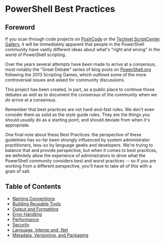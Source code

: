 # PowerShell Best Practices

## Foreword

If you scan through code projects on [PoshCode](https://github.com/PoshCode) or the [Technet ScriptCenter Gallery](http://gallery.technet.microsoft.com/scriptcenter), it will be immediately apparent that people in the PowerShell community have vastly different ideas about what's "right and wrong" in the world of PowerShell scripting.

Over the years several attempts have been made to arrive at a consensus, most notably the "Great Debate" series of blog posts on [PowerShell.org](https://powershell.org/?s=great+debate) following the 2013 Scripting Games, which outlined some of the more controversial issues and asked for community discussions.

This project has been created, in part, as a public place to continue those debates as well as to document the consensus of the community when we _do_ arrive at a consensus.

Remember that best practices are not hard-and-fast rules. We don't even consider them as solid as the style guide rules. They are the things you should _usually_ do as a starting point, and should deviate from when it's appropriate.

One final note about these Best Practices: the perspective of these guidelines has so-far been strongly influenced by system administrator practitioners, less-so by language geeks and developers. We're trying to balance that and provide perspective, but when it comes to best practices, we definitely allow the experience of administrators to drive what the PowerShell community considers best and worst practices -- so if you are working from a different perspective, you'll have to take all of this with a grain of salt.

## Table of Contents

- [Naming Conventions](Naming-Conventions.md)
- [Building Reusable Tools](Building-Reusable-Tools.md)
- [Output and Formatting](Output-and-Formatting.md)
- [Error Handling](Error-Handling.md)
- [Performance](Performance.md)
- [Security](Security.md)
- [Language, Interop and .Net](Language-Interop-and-.Net.md)
- [Metadata, Versioning, and Packaging](Metadata-Versioning-and-Packaging.md)
